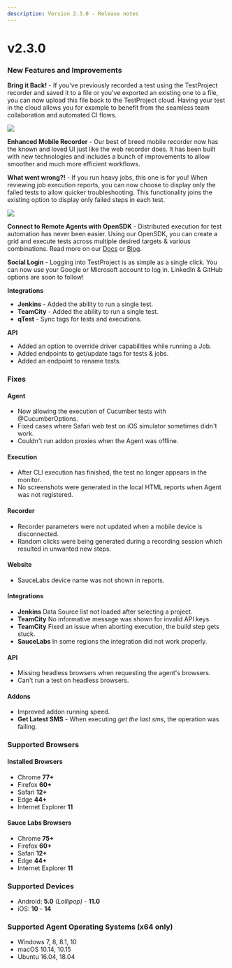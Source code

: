 ```yaml
---
description: Version 2.3.0 - Release notes
---
```


# v2.3.0

### New Features and Improvements

**Bring it Back!** - If you've previously recorded a test using the TestProject recorder and saved it to a file or you've exported an existing one to a file, you can now upload this file back to the TestProject cloud. Having your test in the cloud allows you for example to benefit from the seamless team collaboration and automated CI flows.

![](https://storage-static.testproject.io/release-notes/2.2.0/import-test.gif)

**Enhanced Mobile Recorder** - Our best of breed mobile recorder now has the known and loved UI just like the web recorder does. It has been built with new technologies and includes a bunch of improvements to allow smoother and much more efficient workflows.

**What went wrong?!** - If you run heavy jobs, this one is for you! When reviewing job execution reports, you can now choose to display only the failed tests to allow quicker troubleshooting. This functionality joins the existing option to display only failed steps in each test.

![](https://storage-static.testproject.io/release-notes/2.2.0/show-only-failed.gif)

**Connect to Remote Agents with OpenSDK** - Distributed execution for test automation has never been easier. Using our OpenSDK, you can create a grid and execute tests across multiple desired targets & various combinations. Read more on our [Docs](https://docs.testproject.io/testproject-sdk/opensdk-v2/java-sdk/running-on-remote-agents) or [Blog](https://blog.testproject.io/2021/04/28/distributed-execution-for-test-automation/).

**Social Login** - Logging into TestProject is as simple as a single click. You can now use your Google or Microsoft account to log in. LinkedIn & GitHub options are soon to follow!

**Integrations**

* **Jenkins** - Added the ability to run a single test.
* **TeamCity** - Added the ability to run a single test.
* **qTest** - Sync tags for tests and executions.

**API**

* Added an option to override driver capabilities while running a Job.
* Added endpoints to get/update tags for tests & jobs.
* Added an endpoint to rename tests.

### Fixes

#### Agent

* Now allowing the execution of Cucumber tests with @CucumberOptions.
* Fixed cases where Safari web test on iOS simulator sometimes didn't work.
* Couldn't run addon proxies when the Agent was offline.

#### Execution

* After CLI execution has finished, the test no longer appears in the monitor.
* No screenshots were generated in the local HTML reports when Agent was not registered.

#### Recorder

* Recorder parameters were not updated when a mobile device is disconnected.
* Random clicks were being generated during a recording session which resulted in unwanted new steps.

#### Website

* SauceLabs device name was not shown in reports.

#### Integrations

* **Jenkins** Data Source list not loaded after selecting a project.
* **TeamCity** No informative message was shown for invalid API keys.
* **TeamCity** Fixed an issue when aborting execution, the build step gets stuck.
* **SauceLabs** In some regions the integration did not work properly.

#### API

* Missing headless browsers when requesting the agent's browsers.
* Can't run a test on headless browsers.

#### Addons

* Improved addon running speed.
* **Get Latest SMS** - When executing _get the last sms_, the operation was failing.

### Supported Browsers

#### Installed Browsers

* Chrome **77+**
* Firefox **60+**
* Safari **12+**
* Edge **44+**
* Internet Explorer **11**

#### Sauce Labs Browsers

* Chrome **75+**
* Firefox **60+**
* Safari **12+**
* Edge **44+**
* Internet Explorer **11**

### Supported Devices

* Android: **5.0** _\(Lollipop\)_ - **11.0**
* iOS: **10** - **14**

### Supported Agent Operating Systems \(x64 only\)

* Windows 7, 8, 8.1, 10
* macOS 10.14, 10.15
* Ubuntu 16.04, 18.04 

